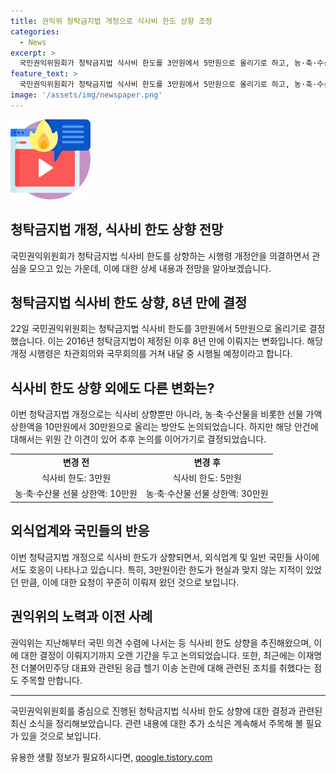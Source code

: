 ```yaml
---
title: 권익위 청탁금지법 개정으로 식사비 한도 상향 조정
categories:
  - News
excerpt: >
  국민권익위원회가 청탁금지법 식사비 한도를 3만원에서 5만원으로 올리기로 하고, 농·축·수산물 선물 가액도 30만원으로 높이는 방안을 논의했다. 현재 15만원이 최대한도인데, 이는 소상공인과 외식업계 등의 요청이 있었던 것으로, 권익위는 국민 의견 수렴에 나서면서 이를 추진했다. 이에 반해 야당은 응급치료 관련 사안과 관련된 권익위의 조사에 반발하며 표결을 거부했다.
feature_text: >
  국민권익위원회가 청탁금지법 식사비 한도를 3만원에서 5만원으로 올리기로 하고, 농·축·수산물 선물 가액도 30만원으로 높이는 방안을 논의했다. 현재 15만원이 최대한도인데, 이는 소상공인과 외식업계 등의 요청이 있었던 것으로, 권익위는 국민 의견 수렴에 나서면서 이를 추진했다. 이에 반해 야당은 응급치료 관련 사안과 관련된 권익위의 조사에 반발하며 표결을 거부했다.
image: '/assets/img/newspaper.png'
---
```


<p><img src="/assets/img/news.png" alt="rentncar 속보" /></p>

<h2>청탁금지법 개정, 식사비 한도 상향 전망</h2>

<p data-ke-size="size16">국민권익위원회가 청탁금지법 식사비 한도를 상향하는 시행령 개정안을 의결하면서 관심을 모으고 있는 가운데, 이에 대한 상세 내용과 전망을 알아보겠습니다.</p>

<h2>청탁금지법 식사비 한도 상향, 8년 만에 결정</h2>

<p data-ke-size="size16">22일 국민권익위원회는 청탁금지법 식사비 한도를 3만원에서 5만원으로 올리기로 결정했습니다. 이는 2016년 청탁금지법이 제정된 이후 8년 만에 이뤄지는 변화입니다. 해당 개정 시행령은 차관회의와 국무회의를 거쳐 내달 중 시행될 예정이라고 합니다.</p>

<h2>식사비 한도 상향 외에도 다른 변화는?</h2>

<p data-ke-size="size16">이번 청탁금지법 개정으로는 식사비 상향뿐만 아니라, 농·축·수산물을 비롯한 선물 가액 상한액을 10만원에서 30만원으로 올리는 방안도 논의되었습니다. 하지만 해당 안건에 대해서는 위원 간 이견이 있어 추후 논의를 이어가기로 결정되었습니다.</p>

<table>
    <tr>
        <td style="text-align: center; height: 17px;"><b>변경 전</b></td>
        <td style="text-align: center; height: 17px;"><b>변경 후</b></td>
    </tr>
    <tr>
        <td style="text-align: center; height: 17px;">식사비 한도: 3만원</td>
        <td style="text-align: center; height: 17px;">식사비 한도: 5만원</td>
    </tr>
    <tr>
        <td style="text-align: center; height: 17px;">농·축·수산물 선물 상한액: 10만원</td>
        <td style="text-align: center; height: 17px;">농·축·수산물 선물 상한액: 30만원</td>
    </tr>
</table>

<h2>외식업계와 국민들의 반응</h2>

<p data-ke-size="size16">이번 청탁금지법 개정으로 식사비 한도가 상향되면서, 외식업계 및 일반 국민들 사이에서도 호응이 나타나고 있습니다. 특히, 3만원이란 한도가 현실과 맞지 않는 지적이 있었던 만큼, 이에 대한 요청이 꾸준히 이뤄져 왔던 것으로 보입니다.</p>

<h2>권익위의 노력과 이전 사례</h2>

<p data-ke-size="size16">권익위는 지난해부터 국민 의견 수렴에 나서는 등 식사비 한도 상향을 추진해왔으며, 이에 대한 결정이 이뤄지기까지 오랜 기간을 두고 논의되었습니다. 또한, 최근에는 이재명 전 더불어민주당 대표와 관련된 응급 헬기 이송 논란에 대해 관련된 조치를 취했다는 점도 주목할 만합니다.</p>

<hr>

<p data-ke-size="size16">국민권익위원회를 중심으로 진행된 청탁금지법 식사비 한도 상향에 대한 결정과 관련된 최신 소식을 정리해보았습니다. 관련 내용에 대한 추가 소식은 계속해서 주목해 볼 필요가 있을 것으로 보입니다. </p>
유용한 생활 정보가 필요하시다면, <a href="https://qoogle.tistory.com" rel="dofollow">qoogle.tistory.com</a>


